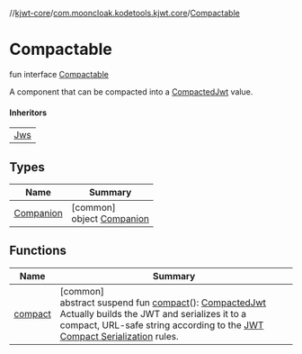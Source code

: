 //[kjwt-core](../../../index.md)/[com.mooncloak.kodetools.kjwt.core](../index.md)/[Compactable](index.md)

# Compactable

fun interface [Compactable](index.md)

A component that can be compacted into a [CompactedJwt](../-compacted-jwt/index.md) value.

#### Inheritors

| |
|---|
| [Jws](../-jws/index.md) |

## Types

| Name | Summary |
|---|---|
| [Companion](-companion/index.md) | [common]<br>object [Companion](-companion/index.md) |

## Functions

| Name | Summary |
|---|---|
| [compact](compact.md) | [common]<br>abstract suspend fun [compact](compact.md)(): [CompactedJwt](../-compacted-jwt/index.md)<br>Actually builds the JWT and serializes it to a compact, URL-safe string according to the [JWT Compact Serialization](https://tools.ietf.org/html/draft-ietf-oauth-json-web-token-25#section-7) rules. |
